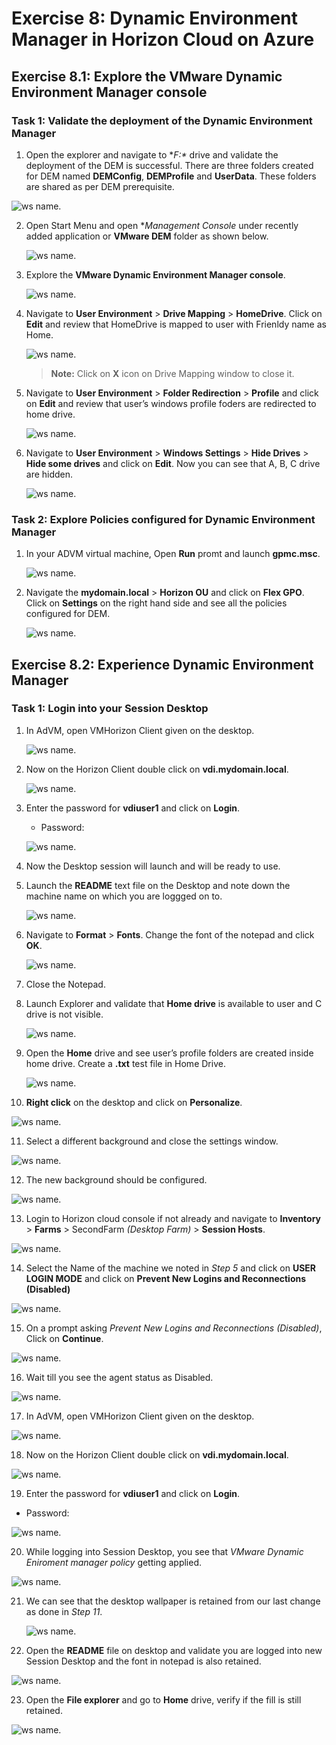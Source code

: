 # **Exercise 8: Dynamic Environment Manager in Horizon Cloud on Azure**

## **Exercise 8.1: Explore the VMware Dynamic Environment Manager console**

### **Task 1: Validate the deployment of the Dynamic Environment Manager**

1. Open the explorer and navigate to **F:\** drive and validate the deployment of the DEM is successful. There are three folders created for DEM named **DEMConfig**, **DEMProfile** and **UserData**. These folders are shared as per DEM prerequisite.
  
  ![ws name.](media/updt77.png)

2. Open Start Menu and open **Management Console* under recently added application or **VMware DEM** folder as shown below.

   ![ws name.](media/updt78.png)

3. Explore the **VMware Dynamic Environment Manager console**.

   ![ws name.](media/updt79.png)

4. Navigate to **User Environment** > **Drive Mapping** > **HomeDrive**. Click on **Edit** and review that HomeDrive is mapped to user with Frienldy name as Home.

   ![ws name.](media/updt80.png)
   >**Note:** Click on **X** icon on Drive Mapping window to close it.

5. Navigate to **User Environment** > **Folder Redirection** > **Profile** and click on **Edit** and review that user’s windows profile foders are redirected to home drive.

   ![ws name.](media/updt81.png)

6.	Navigate to **User Environment** > **Windows Settings** > **Hide Drives** > **Hide some drives**  and click on **Edit**. Now you can see that A, B, C drive are hidden.

    ![ws name.](media/updt82.png)

### **Task 2: Explore Policies configured for Dynamic Environment Manager**

1. In your ADVM virtual machine, Open **Run** promt and launch **gpmc.msc**.

   ![ws name.](media/updt83.png)
   
2. Navigate the **mydomain.local** > **Horizon OU** and click on **Flex GPO**. Click on **Settings** on the right hand side and see all the policies configured for DEM.

   ![ws name.](media/updt84.png)


## **Exercise 8.2: Experience Dynamic Environment Manager**

### **Task 1: Login into your Session Desktop**

1. In AdVM, open VMHorizon Client given on the desktop.

   ![ws name.](media/updt28.png)

2. Now on the Horizon Client double click on **vdi.mydomain.local**.

   ![ws name.](media/updt29.png)

3. Enter the password for **vdiuser1** and click on **Login**.

   - Password: <inject key="all Account Password" props="{\&quot;enableCopy\&quot;:true,\&quot;style\&quot;:{\&quot;fontWeight\&quot;:\&quot;bold\&quot;}}" />

   ![ws name.](media/updt30.png)

4. Now the Desktop session will launch and will be ready to use.

5. Launch the **README** text file on the Desktop and note down the machine name on which you are loggged on to.

   ![ws name.](media/updt85.png)

6. Navigate to **Format** > **Fonts**. Change the font of the notepad and click **OK**.

   ![ws name.](media/updt86.png)
   
7.	Close the Notepad.

8. Launch Explorer and validate that **Home drive** is available to user and C drive is not visible.

   ![ws name.](media/updt87.png)

9. Open the **Home** drive and see user’s profile folders are created inside home drive. Create a **.txt** test file in Home Drive.

   ![ws name.](media/updt00.png)

10. **Right click** on the desktop and click on **Personalize**.

   ![ws name.](media/updt88.png)

11. Select a different background and close the settings window.

   ![ws name.](media/updt89.png)

12. The new background should be configured.

   ![ws name.](media/updt90.png)

13. Login to Horizon cloud console if not already and navigate to **Inventory** > **Farms** > SecondFarm *(Desktop Farm)* > **Session Hosts**. 

   ![ws name.](media/updt00.png)

14. Select the Name of the machine we noted in *Step 5* and click on **USER LOGIN MODE** and click on **Prevent New Logins and Reconnections (Disabled)**
   
   ![ws name.](media/updt00.png)
   
15. On a prompt asking *Prevent New Logins and Reconnections (Disabled)*, Click on **Continue**.

   ![ws name.](media/updt91.png) 
   
16. Wait till you see the agent status as Disabled.

   ![ws name.](media/updt00.png)

17. In AdVM, open VMHorizon Client given on the desktop.

   ![ws name.](media/updt28.png)

18. Now on the Horizon Client double click on **vdi.mydomain.local**.

   ![ws name.](media/updt29.png)

19. Enter the password for **vdiuser1** and click on **Login**.

   - Password: <inject key="all Account Password" props="{\&quot;enableCopy\&quot;:true,\&quot;style\&quot;:{\&quot;fontWeight\&quot;:\&quot;bold\&quot;}}" />

   ![ws name.](media/updt30.png)

20. While logging into Session Desktop, you see that *VMware Dynamic Eniroment manager policy* getting applied.

   ![ws name.](media/updt92.png)
   
21. We can see that the desktop wallpaper is retained from our last change as done in *Step 11*. 

    ![ws name.](media/updt93.png)
    
22. Open the **README** file on desktop and validate you are logged into new Session Desktop and the font in notepad is also retained.

   ![ws name.](media/updt94.png)

23. Open the **File explorer** and go to **Home** drive, verify if the fill is still retained. 

   ![ws name.](media/updt95.png)
   
